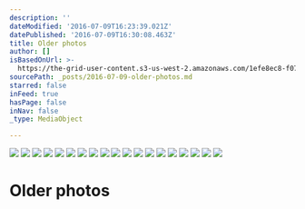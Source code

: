 ```yaml
---
description: ''
dateModified: '2016-07-09T16:23:39.021Z'
datePublished: '2016-07-09T16:30:08.463Z'
title: Older photos
author: []
isBasedOnUrl: >-
  https://the-grid-user-content.s3-us-west-2.amazonaws.com/1efe8ec8-f07a-410e-bb15-13afac908cd0.jpg
sourcePath: _posts/2016-07-09-older-photos.md
starred: false
inFeed: true
hasPage: false
inNav: false
_type: MediaObject

---
```

![](https://the-grid-user-content.s3-us-west-2.amazonaws.com/1efe8ec8-f07a-410e-bb15-13afac908cd0.jpg)
![](https://the-grid-user-content.s3-us-west-2.amazonaws.com/ea194447-f792-4ca4-8e30-a54fc2374203.jpg)
![](https://the-grid-user-content.s3-us-west-2.amazonaws.com/41a1e83f-3a77-499a-b0ab-a994a8951130.jpg)
![](https://the-grid-user-content.s3-us-west-2.amazonaws.com/bdc9f56f-8b30-47b4-80a7-e50a918dd64e.jpg)
![](https://the-grid-user-content.s3-us-west-2.amazonaws.com/1cb1f40b-3385-4656-92c5-000b07ebf284.jpg)
![](https://the-grid-user-content.s3-us-west-2.amazonaws.com/d0bf845f-85d8-49e7-84c6-d8d26ffc9fd0.jpg)
![](https://the-grid-user-content.s3-us-west-2.amazonaws.com/43550f08-a733-4eb4-9560-7c034e533da7.jpg)
![](https://the-grid-user-content.s3-us-west-2.amazonaws.com/19cf245a-851e-4fa3-a304-c3fbf5154838.jpg)
![](https://the-grid-user-content.s3-us-west-2.amazonaws.com/a7dbf1f8-a5e7-4335-9113-b8ae9cc6d157.jpg)
![](https://the-grid-user-content.s3-us-west-2.amazonaws.com/c1fa6067-a836-4e36-8b2b-25b8571619b8.jpg)
![](https://the-grid-user-content.s3-us-west-2.amazonaws.com/34e6853a-d8dd-4377-acb5-2d4c4eea7958.jpg)
![](https://the-grid-user-content.s3-us-west-2.amazonaws.com/b64db6d8-0e2c-4029-9a74-3196cfcc3d75.jpg)
![](https://the-grid-user-content.s3-us-west-2.amazonaws.com/ddb3d852-1a9b-4218-8701-9c1df295add2.jpg)
![](https://the-grid-user-content.s3-us-west-2.amazonaws.com/801009fc-e05c-4e0f-91f7-9e45c19677a1.jpg)
![](https://the-grid-user-content.s3-us-west-2.amazonaws.com/95d9e6fc-07c2-437a-a18f-f23b319f6d64.jpg)
![](https://the-grid-user-content.s3-us-west-2.amazonaws.com/e6c4e46b-d09b-47bd-a53d-5341be65db21.jpg)
![](https://the-grid-user-content.s3-us-west-2.amazonaws.com/6915a60b-22ea-4c0c-9785-72a7b32e8f7d.jpg)
![](https://the-grid-user-content.s3-us-west-2.amazonaws.com/a69dc8c2-b22f-4eb8-8431-04a1e1006873.jpg)
![](https://the-grid-user-content.s3-us-west-2.amazonaws.com/1ce8a912-22d0-4c51-af65-2803d213a8ef.jpg)

# Older photos